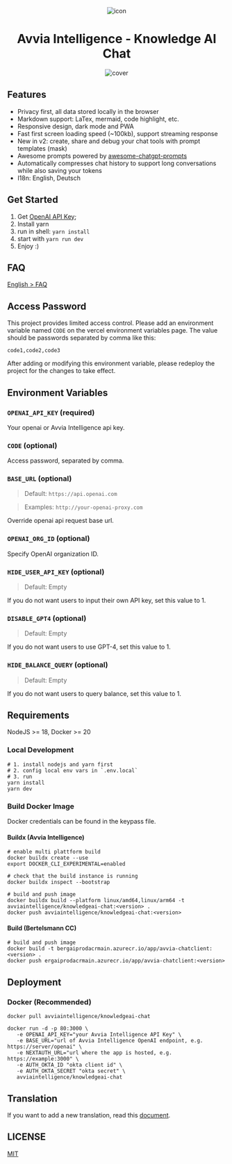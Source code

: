 <div align="center">
<img src="./docs/images/icon.svg" alt="icon"/>

<h1 align="center">Avvia Intelligence - Knowledge AI Chat</h1>

![cover](./docs/images/cover.png)

</div>

## Features

- Privacy first, all data stored locally in the browser
- Markdown support: LaTex, mermaid, code highlight, etc.
- Responsive design, dark mode and PWA
- Fast first screen loading speed (~100kb), support streaming response
- New in v2: create, share and debug your chat tools with prompt templates (mask)
- Awesome prompts powered by [awesome-chatgpt-prompts](https://github.com/f/awesome-chatgpt-prompts)
- Automatically compresses chat history to support long conversations while also saving your tokens
- I18n: English, Deutsch

## Get Started

1. Get [OpenAI API Key](https://platform.openai.com/account/api-keys);
2. Install yarn
3. run in shell: <code>yarn install</code>
4. start with <code>yarn run dev</code>
5. Enjoy :)

## FAQ

[English > FAQ](./docs/faq-en.md)

## Access Password

This project provides limited access control. Please add an environment variable named `CODE` on the vercel environment variables page. The value should be passwords separated by comma like this:

```
code1,code2,code3
```

After adding or modifying this environment variable, please redeploy the project for the changes to take effect.

## Environment Variables

### `OPENAI_API_KEY` (required)

Your openai or Avvia Intelligence api key.

### `CODE` (optional)

Access password, separated by comma.

### `BASE_URL` (optional)

> Default: `https://api.openai.com`

> Examples: `http://your-openai-proxy.com`

Override openai api request base url.

### `OPENAI_ORG_ID` (optional)

Specify OpenAI organization ID.

### `HIDE_USER_API_KEY` (optional)

> Default: Empty

If you do not want users to input their own API key, set this value to 1.

### `DISABLE_GPT4` (optional)

> Default: Empty

If you do not want users to use GPT-4, set this value to 1.

### `HIDE_BALANCE_QUERY` (optional)

> Default: Empty

If you do not want users to query balance, set this value to 1.

## Requirements

NodeJS >= 18, Docker >= 20

### Local Development

```shell
# 1. install nodejs and yarn first
# 2. config local env vars in `.env.local`
# 3. run
yarn install
yarn dev
```

### Build Docker Image

Docker credentials can be found in the keypass file.

#### Buildx (Avvia Intelligence)

```shell
# enable multi plattform build
docker buildx create --use
export DOCKER_CLI_EXPERIMENTAL=enabled

# check that the build instance is running
docker buildx inspect --bootstrap

# build and push image
docker buildx build --platform linux/amd64,linux/arm64 -t avviaintelligence/knowledgeai-chat:<version> .
docker push avviaintelligence/knowledgeai-chat:<version>
```

#### Build (Bertelsmann CC)

```shell
# build and push image
docker build -t bergaiprodacrmain.azurecr.io/app/avvia-chatclient:<version> .
docker push ergaiprodacrmain.azurecr.io/app/avvia-chatclient:<version>
```

## Deployment

### Docker (Recommended)

```shell
docker pull avviaintelligence/knowledgeai-chat

docker run -d -p 80:3000 \
   -e OPENAI_API_KEY="your Avvia Intelligence API Key" \
   -e BASE_URL="url of Avvia Intelligence OpenAI endpoint, e.g. https://server/openai" \
   -e NEXTAUTH_URL="url where the app is hosted, e.g. https://example:3000" \
   -e AUTH_OKTA_ID "okta client id" \
   -e AUTH_OKTA_SECRET "okta secret" \
   avviaintelligence/knowledgeai-chat
```

## Translation

If you want to add a new translation, read this [document](./docs/translation.md).


## LICENSE

[MIT](https://opensource.org/license/mit/)
